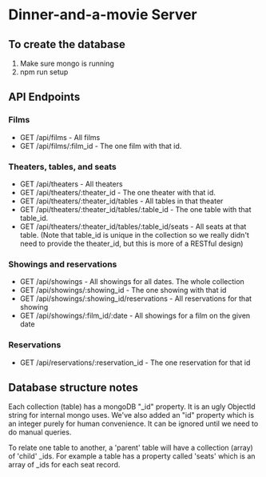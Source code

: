 # Dinner-and-a-movie Server

## To create the database
1. Make sure mongo is running
1. npm run setup

## API Endpoints
### Films
- GET /api/films - All films
- GET /api/films/:film_id - The one film with that id.
### Theaters, tables, and seats
- GET /api/theaters - All theaters
- GET /api/theaters/:theater_id - The one theater with that id.
- GET /api/theaters/:theater_id/tables - All tables in that theater
- GET /api/theaters/:theater_id/tables/:table_id - The one table with that table_id.
- GET /api/theaters/:theater_id/tables/:table_id/seats - All seats at that table.
(Note that table_id is unique in the collection so we really didn't need to provide the theater_id, but this is more of a RESTful design)
### Showings and reservations
- GET /api/showings - All showings for all dates. The whole collection
- GET /api/showings/:showing_id - The one showing with that  id
- GET /api/showings/:showing_id/reservations - All reservations for that showing
- GET /api/showings/:film_id/:date - All showings for a film on the given date
### Reservations
- GET /api/reservations/:reservation_id - The one reservation for that id

## Database structure notes
Each collection (table) has a mongoDB "_id" property. It is an ugly ObjectId string for internal mongo uses. We've also added an "id" property which is an integer purely for human convenience. It can be ignored until we need to do manual queries.

To relate one table to another, a 'parent' table will have a collection (array) of 'child' _ids. For example a table has a property called 'seats' which is an array of _ids for each seat record.